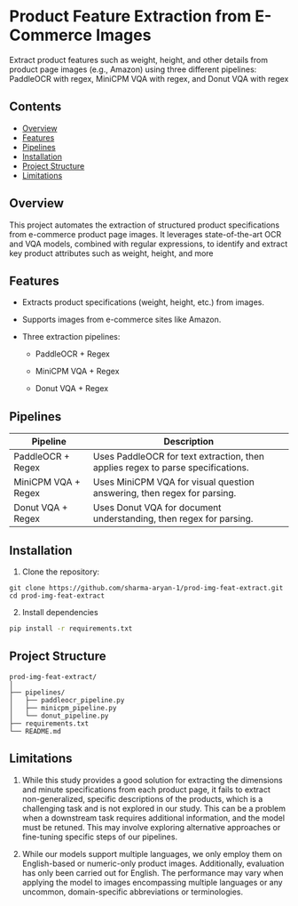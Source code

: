 
# Product Feature Extraction from E-Commerce Images

Extract product features such as weight, height, and other details from product page images (e.g., Amazon) using three different pipelines: PaddleOCR with regex, MiniCPM VQA with regex, and Donut VQA with regex


## Contents

 - [Overview](#Overview)
 - [Features](#Features)
 - [Pipelines](#Pipelines)
 - [Installation](#Installation)
 - [Project Structure](#project-structure)
 - [Limitations](#Limitations)

## Overview

This project automates the extraction of structured product specifications from e-commerce product page images. It leverages state-of-the-art OCR and VQA models, combined with regular expressions, to identify and extract key product attributes such as weight, height, and more
## Features

- Extracts product specifications (weight, height, etc.) from images.

- Supports images from e-commerce sites like Amazon.

- Three extraction pipelines:

    - PaddleOCR + Regex

    - MiniCPM VQA + Regex

    - Donut VQA + Regex

## Pipelines

| Pipeline  | Description |
| ------------- | ------------- |
| PaddleOCR + Regex  | Uses PaddleOCR for text extraction, then applies regex to parse specifications.  |
| MiniCPM VQA + Regex  | Uses MiniCPM VQA for visual question answering, then regex for parsing.  |
| Donut VQA + Regex | Uses Donut VQA for document understanding, then regex for parsing. |

## Installation

1. Clone the repository:

```#!/bin/bash
git clone https://github.com/sharma-aryan-1/prod-img-feat-extract.git
cd prod-img-feat-extract
```

2. Install dependencies

```bash
pip install -r requirements.txt
```




## Project Structure
```text
prod-img-feat-extract/
│
├── pipelines/
│   ├── paddleocr_pipeline.py
│   ├── minicpm_pipeline.py
│   └── donut_pipeline.py
├── requirements.txt
└── README.md
```

## Limitations

1. While this study provides a good solution for extracting the dimensions and minute specifications from each product page, it fails to extract non-generalized, specific descriptions of the products, which is a challenging task and is not explored in our study. This can be a problem when a downstream task requires additional information, and the model must be retuned. This may involve exploring alternative approaches or fine-tuning specific steps of our pipelines.
   
3. While our models support multiple languages, we only employ them on English-based or numeric-only product images. Additionally, evaluation has only been carried out for English. The performance may vary when applying the model to images encompassing multiple languages or any uncommon, domain-specific abbreviations or terminologies.
